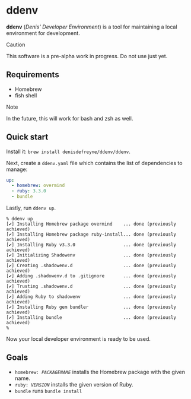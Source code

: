 # ddenv

**ddenv** (*Denis’ Developer Environment*) is a tool for maintaining a local
environment for development.

> [!CAUTION]
> This software is a pre-alpha work in progress. Do not use just yet.

## Requirements

- Homebrew
- fish shell

> [!NOTE]
> In the future, this will work for bash and zsh as well.

## Quick start

Install it: `brew install denisdefreyne/ddenv/ddenv`.

Next, create a `ddenv.yaml` file which contains the list of dependencies to manage:

```yaml
up:
  - homebrew: overmind
  - ruby: 3.3.0
  - bundle
```

Lastly, run `ddenv up`.

```
% ddenv up
[✔] Installing Homebrew package overmind    ... done (previously achieved)
[✔] Installing Homebrew package ruby-install... done (previously achieved)
[✔] Installing Ruby v3.3.0                  ... done (previously achieved)
[✔] Initializing Shadowenv                  ... done (previously achieved)
[✔] Creating .shadowenv.d                   ... done (previously achieved)
[✔] Adding .shadowenv.d to .gitignore       ... done (previously achieved)
[✔] Trusting .shadowenv.d                   ... done (previously achieved)
[✔] Adding Ruby to shadowenv                ... done (previously achieved)
[✔] Installing Ruby gem bundler             ... done (previously achieved)
[✔] Installing bundle                       ... done (previously achieved)
%
```

Now your local developer environment is ready to be used.

## Goals

- <code>homebrew: <var>PACKAGENAME</var></code> installs the Homebrew package with the given name.
- <code>ruby: <var>VERSION</var></code> installs the given version of Ruby.
- <code>bundle</code> runs `bundle install`
